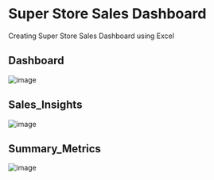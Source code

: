# Super Store Sales Dashboard
Creating Super Store Sales Dashboard using Excel

## Dashboard
![image](https://user-images.githubusercontent.com/114581035/213529644-1a575396-5fd8-49b2-8432-6e11053098fd.png)


## Sales_Insights
![image](https://user-images.githubusercontent.com/114581035/213529677-53914290-5a9d-4650-b535-79b5df496885.png)


## Summary_Metrics
![image](https://user-images.githubusercontent.com/114581035/213529704-4d1e7aa1-33b7-403f-b213-975240043f8d.png)

